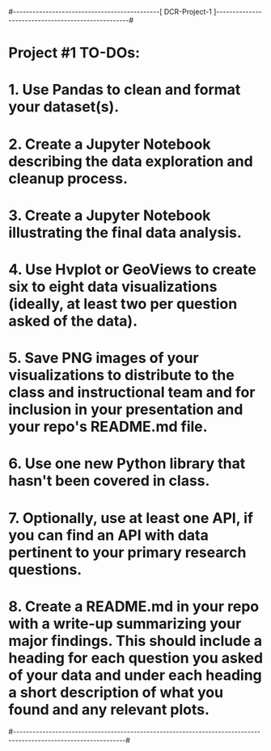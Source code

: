 #---------------------------------------------[ DCR-Project-1 ]---------------------------------------------------#
# Project #1 TO-DOs:
# 1. Use Pandas to clean and format your dataset(s).
# 2. Create a Jupyter Notebook describing the data exploration and cleanup process.
# 3. Create a Jupyter Notebook illustrating the final data analysis.
# 4. Use Hvplot or GeoViews to create six to eight data visualizations (ideally, at least two per question asked of the data).
# 5. Save PNG images of your visualizations to distribute to the class and instructional team and for inclusion in your presentation and your repo's README.md file.
# 6. Use one new Python library that hasn't been covered in class.
# 7. Optionally, use at least one API, if you can find an API with data pertinent to your primary research questions.
# 8. Create a README.md in your repo with a write-up summarizing your major findings. This should include a heading for each question you asked of your data and under each heading a short description of what you found and any relevant plots.
#----------------------------------------------------------------------------------------------------------------#
<!-- test -->
